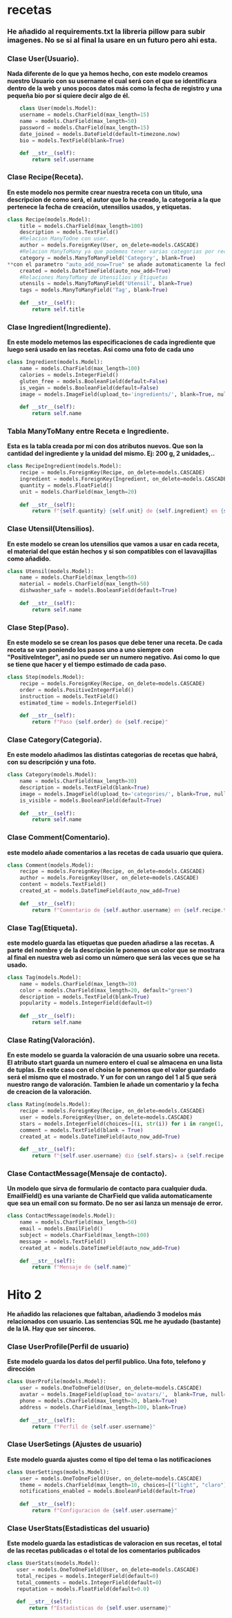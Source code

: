 # recetas
### He añadido al requirements.txt la libreria pillow para subir imagenes. No se si al final la usare en un futuro pero ahi esta.


### Clase User(Usuario).
**Nada diferente de lo que ya hemos hecho, con este modelo creamos nuestro Usuario con su username el cual  será con el que se identificara dentro de la web y unos pocos datos más como la fecha de registro y una pequeña bio por si quiere decir algo de él.**
```python
    class User(models.Model):
    username = models.CharField(max_length=15)
    name = models.CharField(max_length=50)
    password = models.CharField(max_length=15)
    date_joined = models.DateField(default=timezone.now)
    bio = models.TextField(blank=True)

    def __str__(self):
        return self.username
```

### Clase Recipe(Receta).
**En este modelo nos permite crear nuestra receta con un titulo, una descripcion de como será, el autor que lo ha creado, la categoría a la que pertenece la fecha de creación, utensilios usados, y etiquetas.**
```python
class Recipe(models.Model):
    title = models.CharField(max_length=100)
    description = models.TextField()
    #Relacion ManyToOne con user.
    author = models.ForeignKey(User, on_delete=models.CASCADE)
    #Relacion ManyToMany ya que podemos tener varias categorias por receta.
    category = models.ManyToManyField('Category', blank=True)
**con el parametro "auto_add_now=True" se añade automaticamente la fecha y la hora de la creación.**
    created = models.DateTimeField(auto_now_add=True)
    #Relaciones ManyToMany de Utensilios y Etiquetas
    utensils = models.ManyToManyField('Utensil', blank=True)
    tags = models.ManyToManyField('Tag', blank=True)
    
    def __str__(self):
        return self.title
```

### Clase Ingredient(Ingrediente).
**En este modelo metemos las especificaciones de cada ingrediente que luego será usado en las recetas. Asi como una foto de cada uno**
```python
class Ingredient(models.Model):
    name = models.CharField(max_length=100)
    calories = models.IntegerField()
    gluten_free = models.BooleanField(default=False)
    is_vegan = models.BooleanField(default=False)
    image = models.ImageField(upload_to='ingredients/', blank=True, null=True)
    
    def __str__(self):
        return self.name
```

### Tabla ManyToMany entre Receta e Ingrediente.
**Esta es la tabla creada por mi con dos atributos nuevos. Que son la cantidad del ingrediente y la unidad del mismo. Ej: 200 g, 2 unidades,..**
```python
class RecipeIngredient(models.Model):
    recipe = models.ForeignKey(Recipe, on_delete=models.CASCADE)
    ingredient = models.ForeignKey(Ingredient, on_delete=models.CASCADE)
    quantity = models.FloatField()
    unit = models.CharField(max_length=20)
    
    def __str__(self):
        return f"{self.quantity} {self.unit} de {self.ingredient} en {self.recipe}"
```

### Clase Utensil(Utensilios).
**En este modelo se crean los utensilios que vamos a usar en cada receta, el material del que están hechos y si son compatibles con el lavavajillas como añadido.**
```python
class Utensil(models.Model):
    name = models.CharField(max_length=50)
    material = models.CharField(max_length=50)
    dishwasher_safe = models.BooleanField(default=True)
    
    def __str__(self):
        return self.name
 ```   

### Clase Step(Paso).
**En este modelo se se crean los pasos que debe tener una receta. De cada receta se van poniendo los pasos uno a uno siempre con "PositiveInteger", asi no puede ser un numero negativo. Asi como lo que se tiene que hacer y el tiempo estimado de cada paso.**
```python
class Step(models.Model):
    recipe = models.ForeignKey(Recipe, on_delete=models.CASCADE)
    order = models.PositiveIntegerField()
    instruction = models.TextField()
    estimated_time = models.IntegerField()
    
    def __str__(self):
        return f"Paso {self.order} de {self.recipe}"
```

### Clase Category(Categoria).
**En este modelo añadimos las distintas categorias de recetas que habrá, con su descripción y una foto.**
```python
class Category(models.Model):
    name = models.CharField(max_length=30)
    description = models.TextField(blank=True)
    image = models.ImageField(upload_to='categories/', blank=True, null=True)
    is_visible = models.BooleanField(default=True)
    
    def __str__(self):
        return self.name
```
### Clase Comment(Comentario).
**este modelo añade comentarios a las recetas de cada usuario que quiera.**

```python
class Comment(models.Model):
    recipe = models.ForeignKey(Recipe, on_delete=models.CASCADE)
    author = models.ForeignKey(User, on_delete=models.CASCADE)
    content = models.TextField()
    created_at = models.DateTimeField(auto_now_add=True)
    
    def __str__(self):
        return f"Comentario de {self.author.username} en {self.recipe.title}"
```

### Clase Tag(Etiqueta).
**este modelo guarda las etiquetas que pueden añadirse a las recetas.  A parte del nombre y de la descripción le ponemos un color que se mostrara al final en nuestra web asi como un número que será las veces que se ha usado.**
```python
class Tag(models.Model):
    name = models.CharField(max_length=30)
    color = models.CharField(max_length=20, default="green")
    description = models.TextField(blank=True)
    popularity = models.IntegerField(default=0)
    
    def __str__(self):
        return self.name
```

### Clase Rating(Valoración).
**En este modelo se guarda la valoración de una usuario sobre una receta. El atributo start guarda un numero entero el cual se almacena en una  lista de tuplas. En este caso con el choise le ponemos que el valor guardado será el mismo que el mostrado. Y un for con un rango del 1 al 5 que será nuestro rango de valoración. Tambien le añade un comentario y la fecha de creacion de la valoración.**
```python
class Rating(models.Model):    
    recipe = models.ForeignKey(Recipe, on_delete=models.CASCADE)
    user = models.ForeignKey(User, on_delete=models.CASCADE)
    stars = models.IntegerField(choices=[(i, str(i)) for i in range(1, 6)])
    comment = models.TextField(blank = True)
    created_at = models.DateTimeField(auto_now_add=True)
    
    def __str__(self):
        return f"{self.user.username} dio {self.stars}★ a {self.recipe.title}"
```

### Clase ContactMessage(Mensaje de contacto).
**Un modelo que sirva de formulario de contacto para cualquier duda. EmailField() es una variante de CharField que valida automaticamente que sea un email con su formato. De no ser asi lanza un mensaje de error.**
```python
class ContactMessage(models.Model):
    name = models.CharField(max_length=50)
    email = models.EmailField()
    subject = models.CharField(max_length=100)
    message = models.TextField()
    created_at = models.DateTimeField(auto_now_add=True)
    
    def __str__(self):
        return f"Mensaje de {self.name}"
```
# Hito 2
**He añadido las relaciones que faltaban, añadiendo 3 modelos más relacionados con usuario. Las sentencias SQL me he ayudado (bastante) de la IA. Hay que ser sinceros.**

### Clase UserProfile(Perfil de usuario)
**Este modelo guarda los datos del perfil publico. Una foto, telefono y dirección**
```python
class UserProfile(models.Model):
    user = models.OneToOneField(User, on_delete=models.CASCADE)
    avatar = models.ImageField(upload_to='avatars/',  blank=True, null=True)
    phone = models.CharField(max_length=20, blank=True)
    address = models.CharField(max_length=100, blank=True)
    
    def __str__(self):
        return f"Perfil de {self.user.username}"
```
### Clase UserSetings (Ajustes de usuario)
**Este modelo guarda ajustes como el tipo del tema o las notificaciones**
```python
class UserSettings(models.Model):
    user = models.OneToOneField(User, on_delete=models.CASCADE)
    theme = models.CharField(max_length=10, choices=[("light", "claro"), ("dark", "oscuro")], default="light")
    notifications_enabled = models.BooleanField(default=True)
    
    def __str__(self):
        return f"Configuracion de {self.user.username}"
 ```

### Clase UserStats(Estadisticas del usuario)
**Este modelo guarda las estadisticas de valoracion en sus recetas, el total de las recetas publicadas o el total de los comentarios publicados**
 ```python   
class UserStats(models.Model):
    user = models.OneToOneField(User, on_delete=models.CASCADE)
    total_recipes = models.IntegerField(default=0)
    total_comments = models.IntegerField(default=0)
    reputation = models.FloatField(default=0.0)
    
    def __str__(self):
        return f"Estadisticas de {self.user.username}"
```